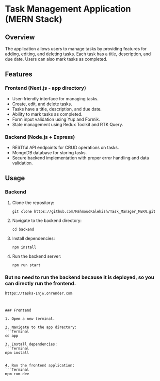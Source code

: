 # Task Management Application (MERN Stack)

## Overview

The application allows users to manage tasks by providing features for adding, editing, and deleting tasks. Each task has a title, description, and due date. Users can also mark tasks as completed.

## Features

### Frontend (Next.js - app directory)

- User-friendly interface for managing tasks.
- Create, edit, and delete tasks.
- Tasks have a title, description, and due date.
- Ability to mark tasks as completed.
- Form input validation using Yup and Formik.
- State management using Redux Toolkit and RTK Query.

### Backend (Node.js + Express)

- RESTful API endpoints for CRUD operations on tasks.
- MongoDB database for storing tasks.
- Secure backend implementation with proper error handling and data validation.

## Usage

### Backend

1. Clone the repository:
   ```Terminal
   git clone https://github.com/MahmoudKalekish/Task_Manager_MERN.git

2. Navigate to the backend directory:
   ```Terminal
   cd backend

3. Install dependencies:
   ```Terminal
   npm install

4. Run the backend server:
   ```Terminal
   npm run start

 ### But no need to run the backend because it is deployed, so you can directly run the frontend.
   ```Terminal
   https://tasks-1njw.onrender.com



### Frontend

1. Open a new terminal.

2. Navigate to the app directory:
   ```Terminal
   cd app

3. Install dependencies:
   ```Terminal
   npm install


4. Run the frontend application:
   ```Terminal
   npm run dev


